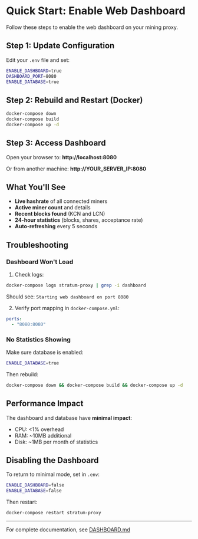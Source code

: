 # Quick Start: Enable Web Dashboard

Follow these steps to enable the web dashboard on your mining proxy.

## Step 1: Update Configuration

Edit your `.env` file and set:

```bash
ENABLE_DASHBOARD=true
DASHBOARD_PORT=8080
ENABLE_DATABASE=true
```

## Step 2: Rebuild and Restart (Docker)

```bash
docker-compose down
docker-compose build
docker-compose up -d
```

## Step 3: Access Dashboard

Open your browser to: **http://localhost:8080**

Or from another machine: **http://YOUR_SERVER_IP:8080**

## What You'll See

- **Live hashrate** of all connected miners
- **Active miner count** and details
- **Recent blocks found** (KCN and LCN)
- **24-hour statistics** (blocks, shares, acceptance rate)
- **Auto-refreshing** every 5 seconds

## Troubleshooting

### Dashboard Won't Load

1. Check logs:

```bash
docker-compose logs stratum-proxy | grep -i dashboard
```

Should see: `Starting web dashboard on port 8080`

2. Verify port mapping in `docker-compose.yml`:

```yaml
ports:
  - "8080:8080"
```

### No Statistics Showing

Make sure database is enabled:

```bash
ENABLE_DATABASE=true
```

Then rebuild:

```bash
docker-compose down && docker-compose build && docker-compose up -d
```

## Performance Impact

The dashboard and database have **minimal impact**:

- CPU: <1% overhead
- RAM: ~10MB additional
- Disk: ~1MB per month of statistics

## Disabling the Dashboard

To return to minimal mode, set in `.env`:

```bash
ENABLE_DASHBOARD=false
ENABLE_DATABASE=false
```

Then restart:

```bash
docker-compose restart stratum-proxy
```

---

For complete documentation, see [DASHBOARD.md](DASHBOARD.md)
